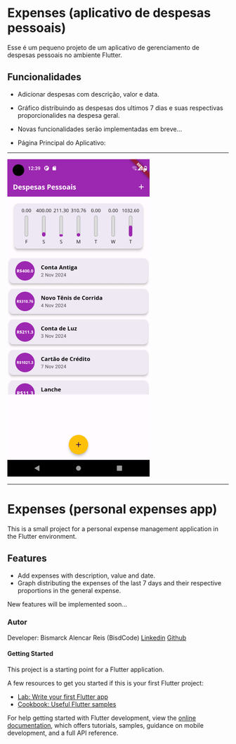 # Expenses (aplicativo de despesas pessoais)

Esse é um pequeno projeto de um aplicativo de gerenciamento de despesas pessoais no ambiente Flutter.

## Funcionalidades

-   Adicionar despesas com descrição, valor e data.
-   Gráfico distribuindo as despesas dos ultimos 7 dias e suas respectivas proporcionalides na despesa geral.

-   Novas funcionalidades serão implementadas em breve...

*   Página Principal do Aplicativo:
--------------------------------------------
![Home Page](assets/images/scs_01.png)

--------------------------------------------

# Expenses (personal expenses app)

This is a small project for a personal expense management application in the Flutter environment.

## Features

- Add expenses with description, value and date.
- Graph distributing the expenses of the last 7 days and their respective proportions in the general expense.

New features will be implemented soon...

### Autor

Developer: Bismarck Alencar Reis (BisdCode)
[Linkedin](https://www.linkedin.com/in/bismarck-alencar-reis-31b6ab19b/)
[Github](https://github.com/Bisdcode)

#### Getting Started

This project is a starting point for a Flutter application.

A few resources to get you started if this is your first Flutter project:

- [Lab: Write your first Flutter app](https://docs.flutter.dev/get-started/codelab)
- [Cookbook: Useful Flutter samples](https://docs.flutter.dev/cookbook)

For help getting started with Flutter development, view the
[online documentation](https://docs.flutter.dev/), which offers tutorials,
samples, guidance on mobile development, and a full API reference.

